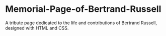 # Memorial-Page-of-Bertrand-Russell
A tribute page dedicated to the life and contributions of Bertrand Russell, designed with HTML and CSS.
